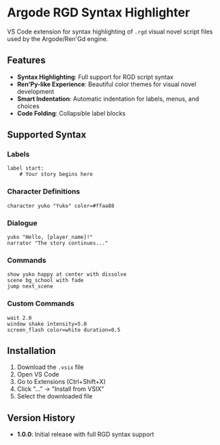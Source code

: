 # Argode RGD Syntax Highlighter

VS Code extension for syntax highlighting of `.rgd` visual novel script files used by the Argode/Ren'Gd engine.

## Features

- **Syntax Highlighting**: Full support for RGD script syntax
- **Ren'Py-like Experience**: Beautiful color themes for visual novel development
- **Smart Indentation**: Automatic indentation for labels, menus, and choices
- **Code Folding**: Collapsible label blocks

## Supported Syntax

### Labels
```rgd
label start:
    # Your story begins here
```

### Character Definitions
```rgd
character yuko "Yuko" color=#ffaa88
```

### Dialogue
```rgd
yuko "Hello, [player_name]!"
narrator "The story continues..."
```

### Commands
```rgd
show yuko happy at center with dissolve
scene bg_school with fade
jump next_scene
```

### Custom Commands
```rgd
wait 2.0
window shake intensity=5.0
screen_flash color=white duration=0.5
```

## Installation

1. Download the `.vsix` file
2. Open VS Code
3. Go to Extensions (Ctrl+Shift+X)
4. Click "..." → "Install from VSIX"
5. Select the downloaded file

## Version History

- **1.0.0**: Initial release with full RGD syntax support